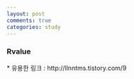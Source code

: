 ```yaml
---
layout: post
comments: true
categories: study
---
```

<h3>Rvalue</h3>
* 유용한 링크 : http://llnntms.tistory.com/9
